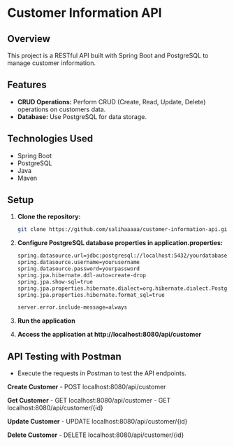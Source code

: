 # Customer Information API

## Overview

This project is a RESTful API built with Spring Boot and PostgreSQL to manage customer information.

## Features

- **CRUD Operations:** Perform CRUD (Create, Read, Update, Delete) operations on customers data.
- **Database:** Use PostgreSQL for data storage.

## Technologies Used

- Spring Boot
- PostgreSQL
- Java
- Maven

## Setup

1. **Clone the repository:**

   ```bash
   git clone https://github.com/salihaaaaa/customer-information-api.git

2. **Configure PostgreSQL database properties in application.properties:**

     ```bash
   spring.datasource.url=jdbc:postgresql://localhost:5432/yourdatabase
   spring.datasource.username=yourusername
   spring.datasource.password=yourpassword
   spring.jpa.hibernate.ddl-auto=create-drop
   spring.jpa.show-sql=true
   spring.jpa.properties.hibernate.dialect=org.hibernate.dialect.PostgreSQLDialect
   spring.jpa.properties.hibernate.format_sql=true
     
   server.error.include-message=always

3. **Run the application**
4. **Access the application at http://localhost:8080/api/customer**

 ## API Testing with Postman
  - Execute the requests in Postman to test the API endpoints.

  **Create Customer**
    - POST localhost:8080/api/customer

  **Get Customer**
    - GET localhost:8080/api/customer
    - GET localhost:8080/api/customer/{id}

 **Update Customer**
    - UPDATE localhost:8080/api/customer/{id}

 **Delete Customer**
    - DELETE localhost:8080/api/customer/{id}

  
